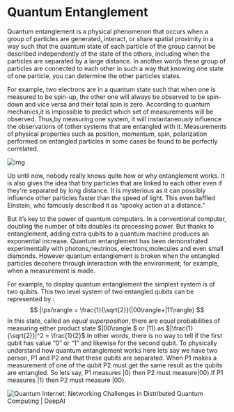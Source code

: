 <efe></efe>

# **Quantum Entanglement**

Quantum entanglement is a physical phenomenon that occurs when a group of particles are generated, interact, or share spatial proximity in a way such that the quantum state of each particle of the group cannot be described independently of the state of the others, including when the particles are separated by a large distance. In another words these group of particles are connected to each other in such a way that knowing one state of one particle, you can determine the other particles states.

For example, two electrons are in a quantum state such that when one is measured to be spin-up, the other one will always be observed to be spin-down and vice versa and their total spin is zero. According to quantum mechanics,it is impossible to predict which set of measurements will be observed. Thus,by  measuring one system, it will instantaneously influence the observations of tother systems that are entangled with it. Measurements of physical properties such as position, momentum, spin, polarization performed on entangled particles in some cases be found to be perfectly correlated. 

![img](https://lh5.googleusercontent.com/gabF5W-YMfy8mT3DerGF_6qCCtNyrcY_J6VV1T8GGo3px3gszNquYbzr1EcwLBD2-tEoYzLwsiLoZPNgIDflv6IudtHJ025lom9z3UiQXrLNZ5o3JmvtusT1zPVxEu3h4a8I5BMh=s0)

Up until now, nobody really knows quite how or why entanglement works. It is also gives the idea that tiny particles that are linked to each other even if they're separated by long distance. It is mysterious as  it can possibly influence other particles faster than the speed of light. This even baffled Einstein, who famously described it as “spooky action at a distance.” 

But it’s key to the power of quantum computers. In a conventional computer, doubling the number of bits doubles its processing power. But thanks to entanglement, adding extra qubits to a quantum machine produces an exponential increase. Quantum entanglement has been demonstrated experimentally with photons,neutrinos, electrons,molecules and even small diamonds. However quantum entanglement is broken when the entangled particles decohere through interaction with the environment; for example, when a measurement is made.

For example, to display quantum entanglement the simplest system is of two qubits. This two level system of two entangled qubits can be represented by :
$$
|\psi\rangle = \frac{1}{\sqrt{2}}(|00\rangle+|11\rangle)
$$
In this state, called an *equal superposition*, there are equal probabilities of measuring either product state $|00\rangle $ or $|11\rangle$ as  $|\frac{1}{\sqrt{2}}|^2 = \frac{1}{2}$.In other words, there is no way to tell if the first qubit has value “0” or “1” and likewise for the second qubit. To physically understand how quantum entanglement works here lets say we have two person, P1 and P2 and that these qubits are separated.  When P1 makes a measurement of one of the qubit P2 must get the  same result as the qubits are entangled. So lets say, P1 measures $|0\rangle$ then P2 must measure$|00\rangle$.If P1 measures $|1\rangle$ then P2 must measure $|00\rangle$.

![Quantum Internet: Networking Challenges in Distributed Quantum Computing |  DeepAI](https://images.deepai.org/converted-papers/1810.08421/Fig-09.png)





